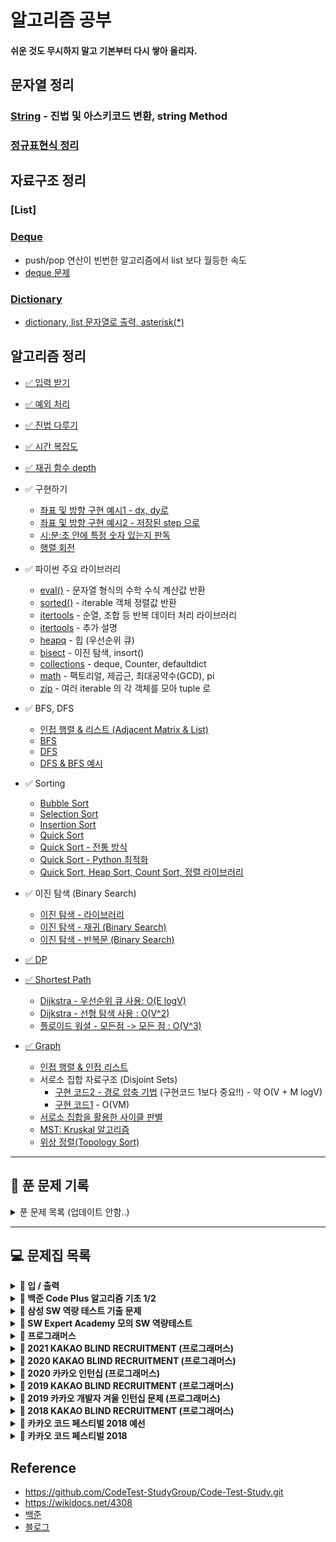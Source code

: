 # 알고리즘 공부

#### 쉬운 것도 무시하지 말고 기본부터 다시 쌓아 올리자.

## 문자열 정리
### [String](String.md) - 진법 및 아스키코드 변환, string Method
### [정규표현식 정리](Regular-Expression.md)

## 자료구조 정리

### [List]

### [Deque](Deque.md)
- push/pop 연산이 빈번한 알고리즘에서 list 보다 월등한 속도
- [deque 문제](DataStructure/deque.md)

### [Dictionary](DataStructure/DataStructure.md#dictionary-%EB%A5%BC-%EC%82%AC%EC%9A%A9%ED%95%98%EB%8A%94-%EC%97%AC%EB%9F%AC%EA%B0%80%EC%A7%80-%EB%B0%A9%EC%8B%9D)
- [dictionary, list 문자열로 출력, asterisk(*)](DataStructure/DataStructure.md)   


## 알고리즘 정리

- [✅ 입력 받기](in&out/In-Out.md)  
- [✅ 예외 처리](in&out/Exception.md)   
- [✅ 진법 다루기](math/Numeral-System.md)
- [✅ 시간 복잡도](DataStructure/Time-Complexity.md)
- [✅ 재귀 함수 depth](in&out/Recursion.md)
   
- ✅ 구현하기
  - [좌표 및 방향 구현 예시1 - dx, dy로](This-is-Coding-Test-Book/Implementation/4-1.py)  
  - [좌표 및 방향 구현 예시2 - 저장된 step 으로](This-is-Coding-Test-Book/Implementation/4-3-2.py)  
  - [시:분:초 안에 특정 숫자 있는지 판독](This-is-Coding-Test-Book/Implementation/4-2.py)
  - [행렬 회전](This-is-Coding-Test-Book/Implementation/Rotate-a-Matrix.py)

- ✅ 파이썬 주요 라이브러리
  - [eval()](This-is-Coding-Test-Book/Python-Libraries.md#eval) - 문자열 형식의 수학 수식 계산값 반환
  - [sorted()](This-is-Coding-Test-Book/Python-Libraries.md#sorted) - iterable 객체 정렬값 반환
  - [itertools](This-is-Coding-Test-Book/Python-Libraries.md#itertools) - 순열, 조합 등 반복 데이터 처리 라이브러리
  - [itertools](math/Permutation-Combination.md) - 추가 설명
  - [heapq](This-is-Coding-Test-Book/Python-Libraries.md#heapq) - 힙 (우선순위 큐)
  - [bisect](This-is-Coding-Test-Book/Python-Libraries.md#bisect) - 이진 탐색, insort()
  - [collections](This-is-Coding-Test-Book/Python-Libraries.md#collections) - deque, Counter, defaultdict
  - [math](This-is-Coding-Test-Book/Python-Libraries.md#math)  - 팩토리얼, 제곱근, 최대공약수(GCD), pi
  - [zip](zip.md) - 여러 iterable 의 각 객체를 모아 tuple 로
  
- ✅ BFS, DFS
  - [인접 행렬 & 리스트 (Adjacent Matrix & List)](This-is-Coding-Test-Book/DFS-BFS/Adjacency.py)  
  - [BFS](This-is-Coding-Test-Book/DFS-BFS/BFS.py)  
  - [DFS](This-is-Coding-Test-Book/DFS-BFS/DFS.py)  
  - [DFS & BFS 예시](DFS-BFS/1260.py)  
  
- ✅ Sorting
  - [Bubble Sort](This-is-Coding-Test-Book/Sorting/Bubble-Sort.py)
  - [Selection Sort](This-is-Coding-Test-Book/Sorting/Selection-Sort.py)
  - [Insertion Sort](This-is-Coding-Test-Book/Sorting/Insertion-Sort.py)
  - [Quick Sort](This-is-Coding-Test-Book/Sorting/Quick-Sort.py)
  - [Quick Sort - 전통 방식](This-is-Coding-Test-Book/Sorting/Quick-Sort1.py)
  - [Quick Sort - Python 최적화](This-is-Coding-Test-Book/Sorting/Quick-Sort2.py)
  - [Quick Sort, Heap Sort, Count Sort, 정렬 라이브러리](This-is-Coding-Test-Book/Sorting/Sorting.md)
  
- ✅ 이진 탐색 (Binary Search)
  - [이진 탐색 - 라이브러리](This-is-Coding-Test-Book/Python-Libraries.md#bisect)
  - [이진 탐색 - 재귀 (Binary Search)](This-is-Coding-Test-Book/Search/Binary-Search1.py)  
  - [이진 탐색 - 반복문 (Binary Search)](This-is-Coding-Test-Book/Search/Binary-Search2.py)  
    
- [✅ DP](DP/README.md)

- [✅ Shortest Path](This-is-Coding-Test-Book/Shortest-Path/Shortest-Path.md)
  - [Dijkstra - 우선순위 큐 사용: O(E logV)](This-is-Coding-Test-Book/Shortest-Path/Dijkstra1.py)
  - [Dijkstra - 선형 탐색 사용 : O(V^2)](This-is-Coding-Test-Book/Shortest-Path/Dijkstra2.py)
  - [플로이드 워셜 - 모든점 -> 모든 점 : O(V^3) ](This-is-Coding-Test-Book/Shortest-Path/Floyd-Warshall.py)

- [✅ Graph](This-is-Coding-Test-Book/Graph/Graph.md)  
  - [인접 행렬 & 인접 리스트](This-is-Coding-Test-Book/DFS-BFS/Adjacency.py)
  - 서로소 집합 자료구조 (Disjoint Sets)
    - [구현 코드2 - 경로 압축 기법](This-is-Coding-Test-Book/Graph/Disjoint-Set2.py) (구현코드 1보다 중요!!) - 약 O(V + M logV)
    - [구현 코드1](This-is-Coding-Test-Book/Graph/Disjoint-Set1.py) - O(VM)
  - [서로소 집합을 활용한 사이클 판별](This-is-Coding-Test-Book/Graph/Cycle-Judge.py)
  - [MST: Kruskal 알고리즘](This-is-Coding-Test-Book/Graph/Kruskal.py)
  - [위상 정렬(Topology Sort)](This-is-Coding-Test-Book/Graph/Topology-Sort.py)

---
## 📅 푼 문제 기록 

<details markdown="1">
<summary> 푼 문제 목록 (업데이트 안함..) </summary>

|                 |                                   1                                   |                                  2                                   |                                   3                                   |                                  4                                  |                                  5                                  |
| :-------------: | :-------------------------------------------------------------------: | :------------------------------------------------------------------: | :-------------------------------------------------------------------: | :-----------------------------------------------------------------: | :-----------------------------------------------------------------: |
|     입출력      |          [Hello World](https://www.acmicpc.net/problem/2557)          |             [A+B](https://www.acmicpc.net/problem/1000)              |            [A+B - 2](https://www.acmicpc.net/problem/2558)            |          [A+B - 3](https://www.acmicpc.net/problem/10950)           |          [A+B - 4](https://www.acmicpc.net/problem/10951)           |
|                 |           [A+B - 5](https://www.acmicpc.net/problem/10952)            |           [A+B - 6](https://www.acmicpc.net/problem/10953)           |           [A+B - 7](https://www.acmicpc.net/problem/11021)            |          [A+B - 8](https://www.acmicpc.net/problem/11022)           |      [그대로 출력하기](https://www.acmicpc.net/problem/11718)       |
|                 |      [그대로 출력하기 2](https://www.acmicpc.net/problem/11719)       |          [숫자의 합](https://www.acmicpc.net/problem/11720)          |    [열 개씩 끊어 출력하기](https://www.acmicpc.net/problem/11721)     |           [N 찍기](https://www.acmicpc.net/problem/2741)            |           [기찍 N](https://www.acmicpc.net/problem/2742)            |
|                 |            [구구단](https://www.acmicpc.net/problem/2739)             |            [2007년](https://www.acmicpc.net/problem/1924)            |              [합](https://www.acmicpc.net/problem/8393)               |         [최소, 최대](https://www.acmicpc.net/problem/10818)         |         [별 찍기 - 1](https://www.acmicpc.net/problem/2438)         |
|                 |          [별 찍기 - 2](https://www.acmicpc.net/problem/2439)          |         [별 찍기 - 3](https://www.acmicpc.net/problem/2440)          |          [별 찍기 - 4](https://www.acmicpc.net/problem/2441)          |         [별 찍기 - 5](https://www.acmicpc.net/problem/2442)         |         [별 찍기 - 8](https://www.acmicpc.net/problem/2445)         |
|                 |          [별 찍기 - 9](https://www.acmicpc.net/problem/2522)          |         [별 찍기 - 12](https://www.acmicpc.net/problem/2446)         |         [별 찍기 - 16](https://www.acmicpc.net/problem/10991)         |        [별 찍기 - 17](https://www.acmicpc.net/problem/10992)        |
|                 |
|    자료구조     |             [스택](https://www.acmicpc.net/problem/10828)             |         [단어 뒤집기](https://www.acmicpc.net/problem/9093)          |             [괄호](https://www.acmicpc.net/problem/9012)              |          [스택 수열](https://www.acmicpc.net/problem/1874)          |           [에디터](https://www.acmicpc.net/problem/1406)            |
|                 |              [큐](https://www.acmicpc.net/problem/10845)              |        [조세퍼스 문제](https://www.acmicpc.net/problem/1158)         |              [덱](https://www.acmicpc.net/problem/10866)              |       [단어 뒤집기 2](https://www.acmicpc.net/problem/17413)        |          [쇠막대기](https://www.acmicpc.net/problem/10799)          |
|                 |            [오큰수](https://www.acmicpc.net/problem/17298)            |          [오등큰수](https://www.acmicpc.net/problem/17299)           |         [후위 표기식2](https://www.acmicpc.net/problem/1935)          |         [후위 표기식](https://www.acmicpc.net/problem/1918)         |        [알파벳 개수](https://www.acmicpc.net/problem/10808)         |
|                 |         [알파벳 찾기](https://www.acmicpc.net/problem/10809)          |         [문자열 분석](https://www.acmicpc.net/problem/10820)         |        [단어 길이 재기](https://www.acmicpc.net/problem/2743)         |           [ROT13](https://www.acmicpc.net/problem/11655)            |           [네 수](https://www.acmicpc.net/problem/10824)            |
|                 |         [접미사 배열](https://www.acmicpc.net/problem/11656)          |
|                 |
|      수학       |            [나머지](https://www.acmicpc.net/problem/10430)            |   [최대공약수와 최소공배수](https://www.acmicpc.net/problem/2609)    |          [최소공배수](https://www.acmicpc.net/problem/1934)           |          [소수 찾기](https://www.acmicpc.net/problem/1978)          |         [소수 구하기](https://www.acmicpc.net/problem/1929)         |
|                 |        [골드바흐의 추측](https://www.acmicpc.net/problem/6588)        |          [팩토리얼](https://www.acmicpc.net/problem/10872)           |       [팩토리얼 0의 개수](https://www.acmicpc.net/problem/1676)       |        [조합 0의 개수](https://www.acmicpc.net/problem/2004)        |           [GCD 합](https://www.acmicpc.net/problem/9613)            |
|                 |          [숨바꼭질 6](https://www.acmicpc.net/problem/17087)          |         [2진수 8진수](https://www.acmicpc.net/problem/1373)          |          [8진수 2진수](https://www.acmicpc.net/problem/1212)          |            [2진수](https://www.acmicpc.net/problem/2089)            |      [골드바흐 파티션](https://www.acmicpc.net/problem/17103)       |
|                 |         [진법 변환 2](https://www.acmicpc.net/problem/11005)          |          [진법 변환](https://www.acmicpc.net/problem/2745)           |       [Base Conversion](https://www.acmicpc.net/problem/11576)        |         [소인수분해](https://www.acmicpc.net/problem/11653)         |
|                 |
|       DP        |          [1로 만들기](https://www.acmicpc.net/problem/1463)           |         [2×n 타일링](https://www.acmicpc.net/problem/11726)          |         [2×n 타일링 2](https://www.acmicpc.net/problem/11727)         |       [1, 2, 3 더하기](https://www.acmicpc.net/problem/9095)        |       [카드 구매하기](https://www.acmicpc.net/problem/11052)        |
|                 |       [카드 구매하기 2](https://www.acmicpc.net/problem/16194)        |      [1, 2, 3 더하기 5](https://www.acmicpc.net/problem/15990)       |         [쉬운 계단 수](https://www.acmicpc.net/problem/10844)         |           [이친수](https://www.acmicpc.net/problem/2193)            | [가장 긴 증가하는 부분 수열](https://www.acmicpc.net/problem/11053) |
|                 | [가장 긴 증가하는 부분 수열 4](https://www.acmicpc.net/problem/14002) |            [연속합](https://www.acmicpc.net/problem/1912)            |          [제곱수의 합](https://www.acmicpc.net/problem/1699)          |           [합분해](https://www.acmicpc.net/problem/2225)            |      [1, 2, 3 더하기 3](https://www.acmicpc.net/problem/15988)      |
|                 |            [RGB거리](https://www.acmicpc.net/problem/1149)            |            [동물원](https://www.acmicpc.net/problem/1309)            |          [오르막 수](https://www.acmicpc.net/problem/11057)           |           [스티커](https://www.acmicpc.net/problem/9465)            |         [포도주 시식](https://www.acmicpc.net/problem/2156)         |
|                 |          [정수 삼각형](https://www.acmicpc.net/problem/1932)          |   [가장 큰 증가 부분 수열](https://www.acmicpc.net/problem/11055)    |  [가장 긴 감소하는 부분 수열](https://www.acmicpc.net/problem/11722)  | [가장 긴 바이토닉 부분 수열](https://www.acmicpc.net/problem/11054) |          [연속합 2](https://www.acmicpc.net/problem/13398)          |
|                 |          [타일 채우기](https://www.acmicpc.net/problem/2133)          |            [동물원](https://www.acmicpc.net/problem/1309)            |          [RGB거리 2](https://www.acmicpc.net/problem/17404)           |           [합분해](https://www.acmicpc.net/problem/2225)            |
|                 |
|   브루트 포스   |          [일곱 난쟁이](https://www.acmicpc.net/problem/2309)          |          [사탕 게임](https://www.acmicpc.net/problem/3085)           |           [날짜 계산](https://www.acmicpc.net/problem/1476)           |         [N과 M (1)](https://www.acmicpc.net/problem/15649)          |         [N과 M (2)](https://www.acmicpc.net/problem/15650)          |
|                 |          [N과 M (3)](https://www.acmicpc.net/problem/15651)           |          [N과 M (4)](https://www.acmicpc.net/problem/15652)          |          [N과 M (5)](https://www.acmicpc.net/problem/15654)           |         [N과 M (6)](https://www.acmicpc.net/problem/15655)          |         [N과 M (7)](https://www.acmicpc.net/problem/15656)          |
|                 |          [N과 M (8)](https://www.acmicpc.net/problem/15657)           |          [N과 M (9)](https://www.acmicpc.net/problem/15663)          |          [N과 M (10)](https://www.acmicpc.net/problem/15664)          |         [N과 M (11)](https://www.acmicpc.net/problem/15665)         |         [N과 M (12)](https://www.acmicpc.net/problem/15666)         |
|                 |          [다음 순열](https://www.acmicpc.net/problem/10972)           |          [이전 순열](https://www.acmicpc.net/problem/10973)          |          [모든 순열](https://www.acmicpc.net/problem/10974)           |
|                 |
| Graph(DFS/BFS)  |           [DFS와 BFS](https://www.acmicpc.net/problem/1260)           |           [숨바꼭질](https://www.acmicpc.net/problem/1697)           |           [바이러스](https://www.acmicpc.net/problem/2606)            |         [유기농 배추](https://www.acmicpc.net/problem/1012)         |        [효율적인 해킹](https://www.acmicpc.net/problem/1325)        |
|                 | [타겟 넘버](https://programmers.co.kr/learn/courses/30/lessons/43165) | [네트워크](https://programmers.co.kr/learn/courses/30/lessons/43162) | [단어 변환](https://programmers.co.kr/learn/courses/30/lessons/43163) |
| Graph(Dijkstra) |             [해킹](https://www.acmicpc.net/problem/10282)             |
|     Greedy      |              [배](https://www.acmicpc.net/problem/1092)               |
|     Search      |

</details>

---

## 💻 문제집 목록

<details markdown="1">
<summary><strong>📄 입 / 출력 </strong></summary>

| 문제 번호 |         제목          |                  URL                  |
| :-------: | :-------------------: | :-----------------------------------: |
|   2557    |      Hello World      | https://www.acmicpc.net/problem/2557  |
|   1000    |          A+B          | https://www.acmicpc.net/problem/1000  |
|   2558    |        A+B - 2        | https://www.acmicpc.net/problem/2558  |
|   10950   |        A+B - 3        | https://www.acmicpc.net/problem/10950 |
|   10951   |        A+B - 4        | https://www.acmicpc.net/problem/10951 |
|   10952   |        A+B - 5        | https://www.acmicpc.net/problem/10952 |
|   10953   |        A+B - 6        | https://www.acmicpc.net/problem/10953 |
|   11021   |        A+B - 7        | https://www.acmicpc.net/problem/11021 |
|   11022   |        A+B - 8        | https://www.acmicpc.net/problem/11022 |
|   11718   |    그대로 출력하기    | https://www.acmicpc.net/problem/11718 |
|   11719   |   그대로 출력하기 2   | https://www.acmicpc.net/problem/11719 |
|   11720   |       숫자의 합       | https://www.acmicpc.net/problem/11720 |
|   11721   | 열 개씩 끊어 출력하기 | https://www.acmicpc.net/problem/11721 |
|   2741    |        N 찍기         | https://www.acmicpc.net/problem/2741  |
|   2742    |        기찍 N         | https://www.acmicpc.net/problem/2742  |
|   2739    |        구구단         | https://www.acmicpc.net/problem/2739  |
|   1924    |        2007년         | https://www.acmicpc.net/problem/1924  |
|   8393    |          합           | https://www.acmicpc.net/problem/8393  |
|   10818   |      최소, 최대       | https://www.acmicpc.net/problem/10818 |
|   2438    |      별 찍기 - 1      | https://www.acmicpc.net/problem/2438  |
|   2439    |      별 찍기 - 2      | https://www.acmicpc.net/problem/2439  |
|   2440    |      별 찍기 - 3      | https://www.acmicpc.net/problem/2440  |
|   2441    |      별 찍기 - 4      | https://www.acmicpc.net/problem/2441  |
|   2442    |      별 찍기 - 5      | https://www.acmicpc.net/problem/2442  |
|   2445    |      별 찍기 - 8      | https://www.acmicpc.net/problem/2445  |
|   2446    |      별 찍기 - 9      | https://www.acmicpc.net/problem/2446  |
|   2522    |     별 찍기 - 12      | https://www.acmicpc.net/problem/2522  |
|   10991   |     별 찍기 - 16      | https://www.acmicpc.net/problem/10991 |
|   10992   |     별 찍기 - 17      | https://www.acmicpc.net/problem/10992 |

---

</details>
<details markdown="1">
<summary><strong>📄 백준 Code Plus 알고리즘 기초 1/2 </strong></summary>

#### 📄 자료구조 1

| 문제 번호 |      제목      |                  URL                  |
| :-------: | :------------: | :-----------------------------------: |
|   10828   |      스택      | https://www.acmicpc.net/problem/10828 |
|   9093    |  단어 뒤집기   | https://www.acmicpc.net/problem/9093  |
|   9012    |      괄호      | https://www.acmicpc.net/problem/9012  |
|   1874    |   스택 수열    | https://www.acmicpc.net/problem/1874  |
|   1406    |     에디터     | https://www.acmicpc.net/problem/1406  |
|   10845   |       큐       | https://www.acmicpc.net/problem/10845 |
|   1158    | 조세퍼스 문제  | https://www.acmicpc.net/problem/1158  |
|   10866   |       덱       | https://www.acmicpc.net/problem/10866 |
|   17413   | 단어 뒤집기 2  | https://www.acmicpc.net/problem/17413 |
|   10799   |    쇠막대기    | https://www.acmicpc.net/problem/10799 |
|   17298   |     오큰수     | https://www.acmicpc.net/problem/17298 |
|   17299   |    오등큰수    | https://www.acmicpc.net/problem/17299 |
|   1935    |  후위 표기식2  | https://www.acmicpc.net/problem/1935  |
|   1918    |  후위 표기식   | https://www.acmicpc.net/problem/1918  |
|   10808   |  알파벳 개수   | https://www.acmicpc.net/problem/10808 |
|   10809   |  알파벳 찾기   | https://www.acmicpc.net/problem/10809 |
|   10820   |  문자열 분석   | https://www.acmicpc.net/problem/10820 |
|   2743    | 단어 길이 재기 | https://www.acmicpc.net/problem/2743  |
|   11655   |     ROT13      | https://www.acmicpc.net/problem/11655 |
|   10824   |     네 수      | https://www.acmicpc.net/problem/10824 |
|   11656   |  접미사 배열   | https://www.acmicpc.net/problem/11656 |

---

#### 📄 수학 1

| 문제 번호 |          제목           |                  URL                  |
| :-------: | :---------------------: | :-----------------------------------: |
|   10430   |         나머지          | https://www.acmicpc.net/problem/10430 |
|   2609    | 최대공약수와 최소공배수 | https://www.acmicpc.net/problem/2609  |
|   1934    |       최소공배수        | https://www.acmicpc.net/problem/1934  |
|   1978    |        소수 찾기        | https://www.acmicpc.net/problem/1978  |
|   1929    |       소수 구하기       | https://www.acmicpc.net/problem/1929  |
|   6588    |     골드바흐의 추측     | https://www.acmicpc.net/problem/6588  |
|   10872   |        팩토리얼         | https://www.acmicpc.net/problem/10872 |
|   1676    |    팩토리얼 0의 개수    | https://www.acmicpc.net/problem/1676  |
|   2004    |      조합 0의 개수      | https://www.acmicpc.net/problem/2004  |
|   9613    |         GCD 합          | https://www.acmicpc.net/problem/9613  |
|   17087   |       숨바꼭질 6        | https://www.acmicpc.net/problem/17087 |
|   1373    |       2진수 8진수       | https://www.acmicpc.net/problem/1373  |
|   1212    |       8진수 2진수       | https://www.acmicpc.net/problem/1212  |
|   2089    |         -2진수          | https://www.acmicpc.net/problem/2089  |
|   17103   |     골드바흐 파티션     | https://www.acmicpc.net/problem/17103 |
|   11005   |       진법 변환 2       | https://www.acmicpc.net/problem/11005 |
|   2745    |        진법 변환        | https://www.acmicpc.net/problem/2745  |
|   11576   |     Base Conversion     | https://www.acmicpc.net/problem/11576 |
|   11653   |       소인수분해        | https://www.acmicpc.net/problem/11653 |

---

#### 📄 DP 1

| 문제 번호 |             제목             |                  URL                  |
| :-------: | :--------------------------: | :-----------------------------------: |
|   2557    |          1로 만들기          | https://www.acmicpc.net/problem/1463  |
|   1463    |          2×n 타일링          | https://www.acmicpc.net/problem/11726 |
|   11726   |         2×n 타일링 2         | https://www.acmicpc.net/problem/11727 |
|   11727   |        1, 2, 3 더하기        | https://www.acmicpc.net/problem/9095  |
|   9095    |        카드 구매하기         | https://www.acmicpc.net/problem/11052 |
|   11052   |       카드 구매하기 2        | https://www.acmicpc.net/problem/16194 |
|   16194   |       1, 2, 3 더하기 5       | https://www.acmicpc.net/problem/15990 |
|   15990   |         쉬운 계단 수         | https://www.acmicpc.net/problem/10844 |
|   10844   |            이친수            | https://www.acmicpc.net/problem/2193  |
|   2193    |  가장 긴 증가하는 부분 수열  | https://www.acmicpc.net/problem/11053 |
|   11053   | 가장 긴 증가하는 부분 수열 4 | https://www.acmicpc.net/problem/14002 |
|   14002   |            연속합            | https://www.acmicpc.net/problem/1912  |
|   1912    |         제곱수의 합          | https://www.acmicpc.net/problem/1699  |
|   1699    |            합분해            | https://www.acmicpc.net/problem/2225  |
|   2225    |       1, 2, 3 더하기 3       | https://www.acmicpc.net/problem/15988 |
|   15988   |           RGB거리            | https://www.acmicpc.net/problem/1149  |
|   1149    |            동물원            | https://www.acmicpc.net/problem/1309  |
|   1309    |          오르막 수           | https://www.acmicpc.net/problem/11057 |
|   11057   |            스티커            | https://www.acmicpc.net/problem/9465  |
|   9465    |         포도주 시식          | https://www.acmicpc.net/problem/2156  |
|   2156    |         정수 삼각형          | https://www.acmicpc.net/problem/1932  |
|   1932    |    가장 큰 증가 부분 수열    | https://www.acmicpc.net/problem/11055 |
|   11055   |  가장 긴 감소하는 부분 수열  | https://www.acmicpc.net/problem/11722 |
|   11722   |  가장 긴 바이토닉 부분 수열  | https://www.acmicpc.net/problem/11054 |
|   11054   |           연속합 2           | https://www.acmicpc.net/problem/13398 |
|   13398   |         타일 채우기          | https://www.acmicpc.net/problem/2133  |
|   2133    |            동물원            | https://www.acmicpc.net/problem/1309  |
|   1309    |          RGB거리 2           | https://www.acmicpc.net/problem/17404 |
|   17404   |            합분해            | https://www.acmicpc.net/problem/2225  |

---

#### 📄 Brute Force

| 문제 번호 |      제목      |                  URL                  |
| :-------: | :------------: | :-----------------------------------: |
|   2309    |  일곱 난쟁이   | https://www.acmicpc.net/problem/2309  |
|   3085    |   사탕 게임    | https://www.acmicpc.net/problem/3085  |
|   1476    |   날짜 계산    | https://www.acmicpc.net/problem/1476  |
|   1107    |     리모컨     | https://www.acmicpc.net/problem/1107  |
|   14500   |   테트로미노   | https://www.acmicpc.net/problem/14500 |
|   6064    |   카잉 달력    | https://www.acmicpc.net/problem/6064  |
|   1748    | 수 이어 쓰기 1 | https://www.acmicpc.net/problem/1748  |
|   9095    | 1, 2, 3 더하기 | https://www.acmicpc.net/problem/9095  |
|   15649   |   N과 M (1)    | https://www.acmicpc.net/problem/15649 |
|   15650   |   N과 M (2)    | https://www.acmicpc.net/problem/15650 |
|   15651   |   N과 M (3)    | https://www.acmicpc.net/problem/15651 |
|   15652   |   N과 M (4)    | https://www.acmicpc.net/problem/15652 |
|   15654   |   N과 M (5)    | https://www.acmicpc.net/problem/15654 |
|   15655   |   N과 M (6)    | https://www.acmicpc.net/problem/15655 |
|   15656   |   N과 M (7)    | https://www.acmicpc.net/problem/15656 |
|   15657   |   N과 M (8)    | https://www.acmicpc.net/problem/15657 |
|   15663   |   N과 M (9)    | https://www.acmicpc.net/problem/15663 |
|   15664   |   N과 M (10)   | https://www.acmicpc.net/problem/15664 |
|   15665   |   N과 M (11)   | https://www.acmicpc.net/problem/15665 |
|   15666   |   N과 M (12)   | https://www.acmicpc.net/problem/15666 |
|   10972   |   다음 순열    | https://www.acmicpc.net/problem/10972 |
|   10973   |   이전 순열    | https://www.acmicpc.net/problem/10973 |
|   10974   |   모든 순열    | https://www.acmicpc.net/problem/10974 |
|   10819   | 차이를 최대로  | https://www.acmicpc.net/problem/10819 |
|   10971   | 외판원 순회 2  | https://www.acmicpc.net/problem/10971 |
|   6603    |      로또      | https://www.acmicpc.net/problem/6603  |
|   9095    | 1, 2, 3 더하기 | https://www.acmicpc.net/problem/9095  |
|   1759    |  암호 만들기   | https://www.acmicpc.net/problem/1759  |
|   14501   |      퇴사      | https://www.acmicpc.net/problem/14501 |
|   14889   | 스타트와 링크  | https://www.acmicpc.net/problem/14889 |
|   15661   | 링크와 스타트  | https://www.acmicpc.net/problem/15661 |
|   2529    |     부등호     | https://www.acmicpc.net/problem/2529  |
|   1248    |     맞춰봐     | https://www.acmicpc.net/problem/1248  |
|   11723   |      집합      | https://www.acmicpc.net/problem/11723 |
|   1182    | 부분수열의 합  | https://www.acmicpc.net/problem/1182  |
|   14889   | 스타트와 링크  | https://www.acmicpc.net/problem/14889 |
|   14391   |   종이 조각    | https://www.acmicpc.net/problem/14391 |

---

</details>

<details markdown="1">
<summary><strong>📄 삼성 SW 역량 테스트 기출 문제</strong></summary>

| 문제 번호 |           제목           |                  URL                  |
| :-------: | :----------------------: | :-----------------------------------: |
|   13460   |       구슬 탈출 2        | https://www.acmicpc.net/problem/13460 |
|   12100   |        2048(Easy         | https://www.acmicpc.net/problem/12100 |
|   3190    |            뱀            | https://www.acmicpc.net/problem/3190  |
|   13458   |        시험 감독         | https://www.acmicpc.net/problem/13458 |
|   14499   |      주사위 굴리기       | https://www.acmicpc.net/problem/14499 |
|   14500   |        테트로미노        | https://www.acmicpc.net/problem/14500 |
|   14501   |           퇴사           | https://www.acmicpc.net/problem/14501 |
|   14502   |          연구소          | https://www.acmicpc.net/problem/14502 |
|   14503   |       로봇 청소기        | https://www.acmicpc.net/problem/14503 |
|   14888   |     연산자 끼워넣기      | https://www.acmicpc.net/problem/14888 |
|   14889   |      스타트와 링크       | https://www.acmicpc.net/problem/14889 |
|   14890   |          경사로          | https://www.acmicpc.net/problem/14890 |
|   14891   |         톱니바퀴         | https://www.acmicpc.net/problem/14891 |
|   15683   |           감시           | https://www.acmicpc.net/problem/15683 |
|   15684   |       사다리 조작        | https://www.acmicpc.net/problem/15684 |
|   15685   |       드래곤 커브        | https://www.acmicpc.net/problem/15685 |
|   15686   |        치킨 배달         | https://www.acmicpc.net/problem/15686 |
|   5373    |           큐빙           | https://www.acmicpc.net/problem/5373  |
|   16234   |        인구 이동         | https://www.acmicpc.net/problem/16234 |
|   16235   |       나무 재테크        | https://www.acmicpc.net/problem/16235 |
|   16236   |        아기 상어         | https://www.acmicpc.net/problem/16236 |
|   17144   |      미세먼지 안녕!      | https://www.acmicpc.net/problem/17144 |
|   17143   |          낚시왕          | https://www.acmicpc.net/problem/17143 |
|   17140   |    이차원 배열과 연산    | https://www.acmicpc.net/problem/17140 |
|   17142   |         연구소 3         | https://www.acmicpc.net/problem/17142 |
|   17779   |       게리맨더링 2       | https://www.acmicpc.net/problem/17779 |
|   17837   |      새로운 게임 2       | https://www.acmicpc.net/problem/17837 |
|   17822   |       원판 돌리기        | https://www.acmicpc.net/problem/17822 |
|   17825   |      주사위 윷놀이       | https://www.acmicpc.net/problem/17825 |
|   19235   |      모노미노도미노      | https://www.acmicpc.net/problem/19235 |
|   20061   |     모노미노도미노 2     | https://www.acmicpc.net/problem/20061 |
|   19236   |       청소년 상어        | https://www.acmicpc.net/problem/19236 |
|   19237   |        어른 상어         | https://www.acmicpc.net/problem/19237 |
|   19238   |       스타트 택시        | https://www.acmicpc.net/problem/19238 |
|   20055   | 컨베이어 벨트 위의 로봇  | https://www.acmicpc.net/problem/20055 |
|   20056   |  마법사 상어와 파이어볼  | https://www.acmicpc.net/problem/20056 |
|   20057   |  마법사 상어와 토네이도  | https://www.acmicpc.net/problem/20057 |
|   20058   | 마법사 상어와 파이어스톰 | https://www.acmicpc.net/problem/20058 |

---

</details>

<details markdown="1">
<summary><strong>📄 SW Expert Academy 모의 SW 역량테스트 </strong></summary>

| 문제 번호 |         제목         |                                              URL                                              |
| :-------: | :------------------: | :-------------------------------------------------------------------------------------------: |
|   1949    |     등산로 조성      | https://swexpertacademy.com/main/code/problem/problemDetail.do?contestProbId=AV5PoOKKAPIDFAUq |
|   1953    |     탈주범 검거      | https://swexpertacademy.com/main/code/problem/problemDetail.do?contestProbId=AV5PpLlKAQ4DFAUq |
|   2105    |     디저트 카페      | https://swexpertacademy.com/main/code/problem/problemDetail.do?contestProbId=AV5VwAr6APYDFAWu |
|   2112    |      보호 필름       | https://swexpertacademy.com/main/code/problem/problemDetail.do?contestProbId=AV5V1SYKAaUDFAWu |
|   2117    |    홈 방범 서비스    | https://swexpertacademy.com/main/code/problem/problemDetail.do?contestProbId=AV5V61LqAf8DFAWu |
|   2382    |     미생물 격리      | https://swexpertacademy.com/main/code/problem/problemDetail.do?contestProbId=AV597vbqAH0DFAVl |
|   2383    |    점심 식사시간     | https://swexpertacademy.com/main/code/problem/problemDetail.do?contestProbId=AV5-BEE6AK0DFAVl |
|   4013    |     특이한 자석      | https://swexpertacademy.com/main/code/problem/problemDetail.do?contestProbId=AWIeV9sKkcoDFAVH |
|   4014    |     활주로 건설      | https://swexpertacademy.com/main/code/problem/problemDetail.do?contestProbId=AWIeW7FakkUDFAVH |
|   5644    |      무선 충전       | https://swexpertacademy.com/main/code/problem/problemDetail.do?contestProbId=AWXRDL1aeugDFAUo |
|   5648    | 원자 소멸 시뮬레이션 | https://swexpertacademy.com/main/code/problem/problemDetail.do?contestProbId=AWXRFInKex8DFAUo |
|   5650    |      핀볼 게임       | https://swexpertacademy.com/main/code/problem/problemDetail.do?contestProbId=AWXRF8s6ezEDFAUo |
|   5653    |     줄기세포배양     | https://swexpertacademy.com/main/code/problem/problemDetail.do?contestProbId=AWXRJ8EKe48DFAUo |
|   5656    |      벽돌 깨기       | https://swexpertacademy.com/main/code/problem/problemDetail.do?contestProbId=AWXRQm6qfL0DFAUo |
|   5658    |  보물상자 비밀번호   | https://swexpertacademy.com/main/code/problem/problemDetail.do?contestProbId=AWXRUN9KfZ8DFAUo |

---

</details>

<details markdown="1">
<summary><strong>📄 프로그래머스</strong></summary>

|     제목      |                           URL                            |
| :-----------: | :------------------------------------------------------: |
|  가장 큰 수   | https://programmers.co.kr/learn/courses/30/lessons/42746 |
|     카펫      | https://programmers.co.kr/learn/courses/30/lessons/42842 |
|   조이스틱    | https://programmers.co.kr/learn/courses/30/lessons/42860 |
|   숫자야구    | https://programmers.co.kr/learn/courses/30/lessons/42841 |
|   타겟 넘버   | https://programmers.co.kr/learn/courses/30/lessons/43165 |
|  N으로 표현   | https://programmers.co.kr/learn/courses/30/lessons/42895 |
|  타일 장식물  | https://programmers.co.kr/learn/courses/30/lessons/43104 |
| 전화번호 목록 | https://programmers.co.kr/learn/courses/30/lessons/42577 |
|   네트워크    | https://programmers.co.kr/learn/courses/30/lessons/43162 |
|     위장      | https://programmers.co.kr/learn/courses/30/lessons/42578 |
|   단어변환    | https://programmers.co.kr/learn/courses/30/lessons/43163 |
|      탑       | https://programmers.co.kr/learn/courses/30/lessons/42588 |
|    H-Index    | https://programmers.co.kr/learn/courses/30/lessons/42747 |
|   입국 심사   | https://programmers.co.kr/learn/courses/30/lessons/43238 |
|     예산      | https://programmers.co.kr/learn/courses/30/lessons/43237 |

---

</details>

<details markdown="1">
<summary><strong>📄 2021 KAKAO BLIND RECRUITMENT (프로그래머스)</strong></summary>

|       문제       | 레벨 |                           URL                            |
| :--------------: | :--: | :------------------------------------------------------: |
| 신규 아이디 추천 |  1   | https://programmers.co.kr/learn/courses/30/lessons/72410 |
|   메뉴 리뉴얼    |  2   | https://programmers.co.kr/learn/courses/30/lessons/72411 |
|    순위 검색     |  2   | https://programmers.co.kr/learn/courses/30/lessons/72412 |
|  합승 택시 요금  |  3   | https://programmers.co.kr/learn/courses/30/lessons/72413 |
|    광고 삽입     |  3   | https://programmers.co.kr/learn/courses/30/lessons/72414 |
|  카드 짝 맞추기  |  3   | https://programmers.co.kr/learn/courses/30/lessons/72415 |
| 매출 하락 최소화 |  4   | https://programmers.co.kr/learn/courses/30/lessons/72416 |

---

</details>

<details markdown="1">
<summary><strong>📄 2020 KAKAO BLIND RECRUITMENT (프로그래머스)</strong></summary>

|      문제      | 레벨 |                           URL                            |
| :------------: | :--: | :------------------------------------------------------: |
|  문자열 압축   |  2   | https://programmers.co.kr/learn/courses/30/lessons/60057 |
|   괄호 변환    |  2   | https://programmers.co.kr/learn/courses/30/lessons/60058 |
| 자물쇠와 열쇠  |  3   | https://programmers.co.kr/learn/courses/30/lessons/60059 |
| 기둥과 보 설치 |  3   | https://programmers.co.kr/learn/courses/30/lessons/60061 |
|   외벽 점검    |  3   | https://programmers.co.kr/learn/courses/30/lessons/60062 |
| 블록 이동하기  |  3   | https://programmers.co.kr/learn/courses/30/lessons/60063 |
|   가사 검색    |  4   | https://programmers.co.kr/learn/courses/30/lessons/60060 |

---

</details>

<details markdown="1">
<summary><strong>📄 2020 카카오 인턴십 (프로그래머스)</strong></summary>

|     문제      | 레벨 |                           URL                            |
| :-----------: | :--: | :------------------------------------------------------: |
| 키패드 누르기 |  1   | https://programmers.co.kr/learn/courses/30/lessons/67256 |
|  수식 최대화  |  2   | https://programmers.co.kr/learn/courses/30/lessons/67257 |
|   보석 쇼핑   |  3   | https://programmers.co.kr/learn/courses/30/lessons/67258 |
|  경주로 건설  |  3   | https://programmers.co.kr/learn/courses/30/lessons/67259 |
|   동굴 탐험   |  4   | https://programmers.co.kr/learn/courses/30/lessons/67260 |

---

</details>

<details markdown="1">
<summary><strong>📄 2019 KAKAO BLIND RECRUITMENT (프로그래머스)</strong></summary>

|        문제        | 레벨 |                           URL                            |
| :----------------: | :--: | :------------------------------------------------------: |
|       실패율       |  1   | https://programmers.co.kr/learn/courses/30/lessons/42889 |
|     오픈채팅방     |  2   | https://programmers.co.kr/learn/courses/30/lessons/42888 |
|       후보키       |  2   | https://programmers.co.kr/learn/courses/30/lessons/42890 |
|    길 찾기 게임    |  3   | https://programmers.co.kr/learn/courses/30/lessons/42892 |
|     매칭 점수      |  3   | https://programmers.co.kr/learn/courses/30/lessons/42893 |
| 무지의 먹방 라이브 |  4   | https://programmers.co.kr/learn/courses/30/lessons/42891 |
|     블록 게임      |  4   | https://programmers.co.kr/learn/courses/30/lessons/42894 |

---

</details>

<details markdown="1">
<summary><strong>📄 2019 카카오 개발자 겨울 인턴십 문제 (프로그래머스)</strong></summary>

|         문제         | 레벨 |                           URL                            |
| :------------------: | :--: | :------------------------------------------------------: |
| 크레인 인형뽑기 게임 |  1   | https://programmers.co.kr/learn/courses/30/lessons/64061 |
|         튜플         |  2   | https://programmers.co.kr/learn/courses/30/lessons/64065 |
|     불량 사용자      |  3   | https://programmers.co.kr/learn/courses/30/lessons/64064 |
|     호텔 방 배정     |  3   | https://programmers.co.kr/learn/courses/30/lessons/64063 |
|   징검다리 건너기    |  4   | https://programmers.co.kr/learn/courses/30/lessons/64062 |

---

</details>

<details markdown="1">
<summary><strong>📄 2018 KAKAO BLIND RECRUITMENT (프로그래머스)</strong></summary>

|         문제          | 레벨 |                           URL                            |
| :-------------------: | :--: | :------------------------------------------------------: |
|    [1차] 비밀지도     |  1   | https://programmers.co.kr/learn/courses/30/lessons/17681 |
|    [1차] 다트 게임    |  1   | https://programmers.co.kr/learn/courses/30/lessons/17682 |
| [1차] 뉴스 클러스터링 |  2   | https://programmers.co.kr/learn/courses/30/lessons/17677 |
|   [1차] 프렌즈4블록   |  2   | https://programmers.co.kr/learn/courses/30/lessons/17679 |
|      [1차] 캐시       |  2   | https://programmers.co.kr/learn/courses/30/lessons/17680 |
|    [3차] 방금그곡     |  2   | https://programmers.co.kr/learn/courses/30/lessons/17683 |
|      [3차] 압축       |  2   | https://programmers.co.kr/learn/courses/30/lessons/17684 |
|   [3차] 파일명 정렬   |  2   | https://programmers.co.kr/learn/courses/30/lessons/17686 |
|   [3차] n진수 게임    |  2   | https://programmers.co.kr/learn/courses/30/lessons/17687 |
|   [1차] 추석 트래픽   |  3   | https://programmers.co.kr/learn/courses/30/lessons/17676 |
|    [1차] 셔틀버스     |  3   | https://programmers.co.kr/learn/courses/30/lessons/17678 |
|    [3차] 자동완성     |  4   | https://programmers.co.kr/learn/courses/30/lessons/17685 |

---

</details>

<details markdown="1">
<summary><strong>📄 카카오 코드 페스티벌 2018 예선</strong></summary>

| 문제 번호 |   제목    |               URL                |
| :-------: | :-------: | :------------------------------: |
|   15953   | 상금 헌터 | http://acmicpc.net/problem/15953 |
|   15954   |  인형들   | http://acmicpc.net/problem/15954 |

---

</details>

<details markdown="1">
<summary><strong>📄 카카오 코드 페스티벌 2018</strong></summary>

| 문제 번호 |    제목    |               URL                |
| :-------: | :--------: | :------------------------------: |
|   15997   | 승부 예측  | http://acmicpc.net/problem/15997 |
|   15998   | 카카오머니 | http://acmicpc.net/problem/15998 |

---

</details>

## Reference

- https://github.com/CodeTest-StudyGroup/Code-Test-Study.git
- https://wikidocs.net/4308
- [백준](https://code.plus/course/41)
- [블로그](https://plzrun.tistory.com/entry/%EC%95%8C%EA%B3%A0%EB%A6%AC%EC%A6%98-%EB%AC%B8%EC%A0%9C%ED%92%80%EC%9D%B4PS-%EC%8B%9C%EC%9E%91%ED%95%98%EA%B8%B0)
